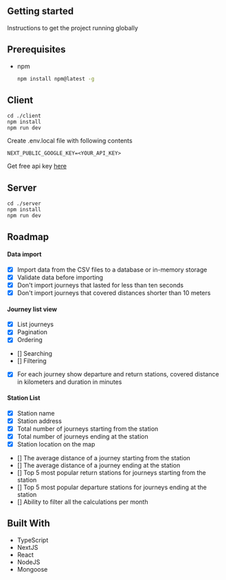 ## Getting started

Instructions to get the project running globally

## Prerequisites

- npm
  ```sh
  npm install npm@latest -g
  ```

## Client

```
cd ./client
npm install
npm run dev
```

Create .env.local file with following contents

```
NEXT_PUBLIC_GOOGLE_KEY=<YOUR_API_KEY>
```

Get free api key <a href="https://developers.google.com/maps/documentation/embed/get-api-key">here</a>

## Server

```
cd ./server
npm install
npm run dev
```

## Roadmap

#### Data import

- [x] Import data from the CSV files to a database or in-memory storage
- [x] Validate data before importing
- [x] Don't import journeys that lasted for less than ten seconds
- [x] Don't import journeys that covered distances shorter than 10 meters

#### Journey list view

- [x] List journeys
- [x] Pagination
- [x] Ordering
- [] Searching
- [] Filtering
- [x] For each journey show departure and return stations, covered distance in kilometers and duration in minutes

#### Station List

- [x] Station name
- [x] Station address
- [x] Total number of journeys starting from the station
- [x] Total number of journeys ending at the station
- [x] Station location on the map
- [] The average distance of a journey starting from the station
- [] The average distance of a journey ending at the station
- [] Top 5 most popular return stations for journeys starting from the station
- [] Top 5 most popular departure stations for journeys ending at the station
- [] Ability to filter all the calculations per month

## Built With

- TypeScript
- NextJS
- React
- NodeJS
- Mongoose
